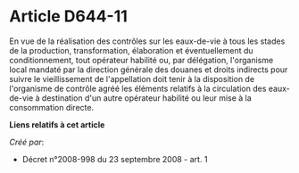 # Article D644-11

En vue de la réalisation des contrôles sur les eaux-de-vie à tous les stades de la production, transformation, élaboration et
éventuellement du conditionnement, tout opérateur habilité ou, par délégation, l'organisme local mandaté par la direction
générale des douanes et droits indirects pour suivre le vieillissement de l'appellation doit tenir à la disposition de
l'organisme de contrôle agréé les éléments relatifs à la circulation des eaux-de-vie à destination d'un autre opérateur
habilité ou leur mise à la consommation directe.

**Liens relatifs à cet article**

_Créé par_:

  - Décret n°2008-998 du 23 septembre 2008 - art. 1
